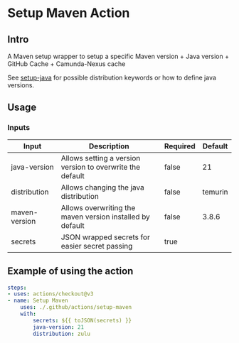 # Setup Maven Action

## Intro

A Maven setup wrapper to setup a specific Maven version + Java version + GitHub Cache + Camunda-Nexus cache

See [setup-java](https://github.com/actions/setup-java) for possible distribution keywords or how to define java versions.

## Usage

### Inputs

| Input | Description | Required | Default |
|-------|-------------|----------|---------|
| java-version | Allows setting a version version to overwrite the default | false | 21      |
| distribution | Allows changing the java distribution | false | temurin |
| maven-version | Allows overwriting the maven version installed by default | false | 3.8.6   |
| secrets | JSON wrapped secrets for easier secret passing | true |         |

## Example of using the action

```yaml
steps:
- uses: actions/checkout@v3
- name: Setup Maven
    uses: ./.github/actions/setup-maven
    with:
        secrets: ${{ toJSON(secrets) }}
        java-version: 21
        distribution: zulu
```
